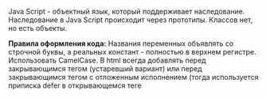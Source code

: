 Java Script - объектный язык, который поддерживает наследование. Наследование в Java Script происходит через прототипы. Классов нет, но есть объекты.

**Правила оформления кода:**
Названия переменных объявлять со строчной буквы, а реальных констант - полностью в верхнем регистре.
Использовать CamelCase.
В html всегда добавлять <script> </script> перед закрывающимся тегом </body>(устаревший вариант) или перед закрывающимся тегом </head> с отложенным исполнением (тогда используется приписка defer в открывающемся теге <script>).

**Необходимые расширения для VS Code**
Расширение форматирования кода "Prettier": https://marketplace.visualstudio.com/items?itemName=esbenp.prettier-vscode 
* Расширение форматирования кода “Prettier”: https://marketplace.visualstudio.com/items?itemName=esbenp.prettier-vscode 
* Расширение "JavaScript Snippet Pack": https://marketplace.visualstudio.com/items?itemName=akamud.vscode-javascript-snippet-pack 
* Расширение CSS Formatter
* Расширение JavaScript (ES6) code snippets

В html-файле базовая структура задается через "!"

Курс по JS: https://disk.yandex.ru/d/dNcHjZs3c96ypw

**Полезные ссылки**
https://developer.mozilla.org/ru/docs/Web/JavaScript/Reference/Operators/Spread_syntax

https://learn.javascript.ru/templates - регулярные выражения